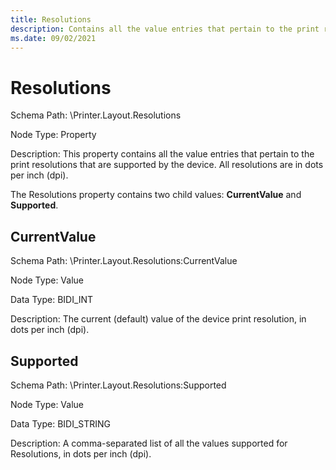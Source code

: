 ```yaml
---
title: Resolutions
description: Contains all the value entries that pertain to the print resolutions that are supported by the device.
ms.date: 09/02/2021
---
```


# Resolutions

Schema Path: \\Printer.Layout.Resolutions

Node Type: Property

Description: This property contains all the value entries that pertain to the print resolutions that are supported by the device. All resolutions are in dots per inch (dpi).

The Resolutions property contains two child values: **CurrentValue** and **Supported**.

## CurrentValue

Schema Path: \\Printer.Layout.Resolutions:CurrentValue

Node Type: Value

Data Type: BIDI_INT

Description: The current (default) value of the device print resolution, in dots per inch (dpi).

## Supported

Schema Path: \\Printer.Layout.Resolutions:Supported

Node Type: Value

Data Type: BIDI_STRING

Description: A comma-separated list of all the values supported for Resolutions, in dots per inch (dpi).
